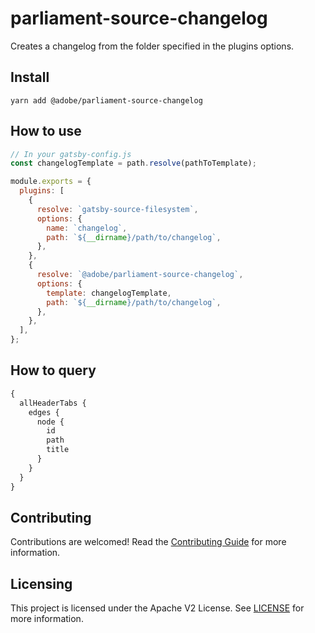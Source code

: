 # parliament-source-changelog

Creates a changelog from the folder specified in the plugins options.

## Install

```shell
yarn add @adobe/parliament-source-changelog
```

## How to use

```javascript
// In your gatsby-config.js
const changelogTemplate = path.resolve(pathToTemplate);

module.exports = {
  plugins: [
    {
      resolve: `gatsby-source-filesystem`,
      options: {
        name: `changelog`,
        path: `${__dirname}/path/to/changelog`,
      },
    },
    {
      resolve: `@adobe/parliament-source-changelog`,
      options: {
        template: changelogTemplate,
        path: `${__dirname}/path/to/changelog`,
      },
    },
  ],
};
```

## How to query

```graphql
{
  allHeaderTabs {
    edges {
      node {
        id
        path
        title
      }
    }
  }
}
```

## Contributing

Contributions are welcomed! Read the [Contributing Guide](./.github/CONTRIBUTING.md) for more information.

## Licensing

This project is licensed under the Apache V2 License. See [LICENSE](LICENSE) for more information.
